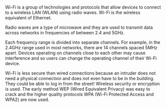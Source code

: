Wi-Fi is a group of technologies and protocols that allow devices to connect to a wireless LAN (WLAN) using radio waves.
Wi-Fi is the wireless equivalent of Ethernet.

Radio waves are a type of microwave and they are used to transmit data across networks in frequencies of between 2.4 and 5GHz. 

Each frequency range is divided into separate channels. For example, in the 2.4GHz range used in most networks, there are 14 channels spaced 5MHz apart. Devices operating on channels close to each other may cause interference and so users can change the operating channel of their Wi-Fi device.

Wi-Fi is less secure than wired connections because an intruder does not need a physical connection and does not even have to be in the building. They could be able to log in from the street!
Wireless security or encryption is used. The early method WEP (Wired Equivalent Privacy) was easy to crack and the higher quality protocols WPA (Wi-Fi Protected Access and WPA2) are now used.
